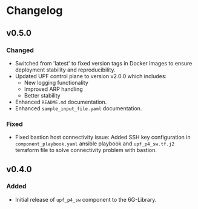# Changelog

## v0.5.0

### Changed
- Switched from 'latest' to fixed version tags in Docker images to ensure deployment stability and reproducibility.
- Updated UPF control plane to version v2.0.0 which includes:
  - New logging functionality
  - Improved ARP handling
  - Better stability
- Enhanced `README.md` documentation.
- Enhanced `sample_input_file.yaml` documentation.

### Fixed
- Fixed bastion host connectivity issue: Added SSH key configuration in `component_playbook.yaml` ansible playbook and `upf_p4_sw.tf.j2` terraform file to solve connectivity problem with bastion.

## v0.4.0
### Added
- Initial release of `upf_p4_sw` component to the 6G-Library.

